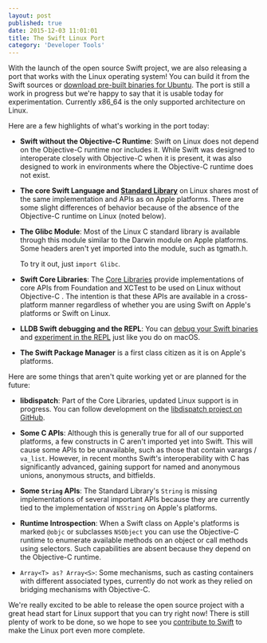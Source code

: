 ```yaml
---
layout: post
published: true
date: 2015-12-03 11:01:01
title: The Swift Linux Port
category: 'Developer Tools'
---
```


With the launch of the open source Swift project, we are also releasing
a port that works with the Linux operating system! You can build it from
the Swift sources or [download pre-built binaries for Ubuntu]. The port
is still a work in progress but we're happy to say that it is usable
today for experimentation. Currently x86_64 is the only supported
architecture on Linux.

Here are a few highlights of what's working in the port today:

* **Swift without the Objective-C Runtime**: Swift on Linux does not
  depend on the Objective-C runtime nor includes it. While Swift was
  designed to interoperate closely with Objective-C when it is present,
  it was also designed to work in environments where the Objective-C
  runtime does not exist.

* **The core Swift Language and [Standard Library]** on Linux shares most of
  the same implementation and APIs as on Apple platforms. There are some
  slight differences of behavior because of the absence of the
  Objective-C runtime on Linux (noted below).

* **The Glibc Module**: Most of the Linux C standard library is available
  through this module similar to the Darwin module on Apple platforms.
  Some headers aren't yet imported into the module, such as tgmath.h.

  To try it out, just `import Glibc`.

* **Swift Core Libraries**: The [Core Libraries] provide implementations
  of core APIs from Foundation and XCTest to be used on Linux without
  Objective-C . The intention is that these APIs are available in a
  cross-platform manner regardless of whether you are using Swift on
  Apple's platforms or Swift on Linux.

* **LLDB Swift debugging and the REPL**: You can [debug your Swift
  binaries] and [experiment in the REPL] just like you do on macOS.

* **The Swift Package Manager** is a first class citizen as it is on
  Apple's platforms.

Here are some things that aren't quite working yet or are planned for
the future:

* **libdispatch**: Part of the Core Libraries, updated Linux support is
  in progress. You can follow development on the [libdispatch project on
  GitHub].

* **Some C APIs**: Although this is generally true for all of our
  supported platforms, a few constructs in C aren't imported yet into
  Swift. This will cause some APIs to be unavailable, such as those that
  contain varargs / `va_list`. However, in recent months Swift's
  interoperability with C has significantly advanced, gaining support
  for named and anonymous unions, anonymous structs, and bitfields.

* **Some `String` APIs**: The Standard Library's `String` is missing implementations
  of several important APIs because they are currently tied to the
  implementation of `NSString` on Apple's platforms.

* **Runtime Introspection**: When a Swift class on Apple's platforms is
  marked `@objc` or subclasses `NSObject` you can use the Objective-C
  runtime to enumerate available methods on an object or call methods
  using selectors. Such capabilities are absent because they depend on
  the Objective-C runtime.

* `Array<T> as? Array<S>`: Some mechanisms, such as casting
  containers with different associated types, currently do not work as
  they relied on bridging mechanisms with Objective-C.

We're really excited to be able to release the open source project with
a great head start for Linux support that you can try right now! There
is still plenty of work to be done, so we hope to see you [contribute to
Swift] to make the Linux port even more complete.

[Standard Library]: /documentation/standard-library/
[Core Libraries]: /documentation/core-libraries/
[libdispatch project on GitHub]: https://github.com/apple/swift-corelibs-libdispatch
[download pre-built binaries for Ubuntu]: /download/
[contribute to Swift]: /contributing/
[debug your Swift binaries]: /getting-started/#using-the-lldb-debugger
[experiment in the REPL]: /getting-started/#using-the-repl
